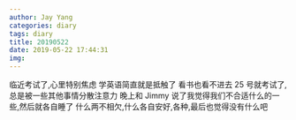 ```yaml
---
author: Jay Yang
categories: diary
tags: diary
title: 20190522
date: 2019-05-22 17:44:31
img:
---
```


临近考试了,心里特别焦虑
学英语简直就是抵触了
看书也看不进去
25 号就考试了,总是被一些其他事情分散注意力
晚上和 Jimmy 说了我觉得我们不合适什么的一些,然后就各自睡了
什么两不相欠,什么各自安好,各种,最后也觉得没有什么吧
